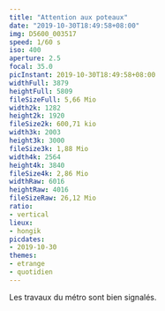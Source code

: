 ```yaml
---
title: "Attention aux poteaux"
date: "2019-10-30T18:49:58+08:00"
img: D5600_003517
speed: 1/60 s
iso: 400
aperture: 2.5
focal: 35.0
picInstant: 2019-10-30T18:49:58+08:00
widthFull: 3879
heightFull: 5809
fileSizeFull: 5,66 Mio
width2k: 1282
height2k: 1920
fileSize2k: 600,71 kio
width3k: 2003
height3k: 3000
fileSize3k: 1,88 Mio
width4k: 2564
height4k: 3840
fileSize4k: 2,86 Mio
widthRaw: 6016
heightRaw: 4016
fileSizeRaw: 26,12 Mio
ratio:
- vertical
lieux:
- hongik
picdates:
- 2019-10-30
themes:
- etrange
- quotidien
---
```


Les travaux du métro sont bien signalés.